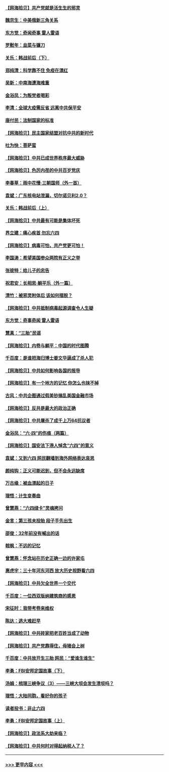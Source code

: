#### [【网海拾贝】共产党就是活生生的邪灵](../pages/nsc993/n13036627.md?t=06221602) 
#### [魏京生：中美俄新三角关系](../pages/nsc993/n13035986.md?t=06221602) 
#### [东方觉：奇闻奇事 雷人雷语](../pages/nsc993/n13035878.md?t=06221602) 
#### [罗慰年：韭菜与镰刀](../pages/nsc993/n13034374.md?t=06221602) 
#### [关乐：韩战前后（下）](../pages/nsc993/n13034113.md?t=06221602) 
#### [郑纯清：科学靠不住 免疫在漂红](../pages/nsc993/n13034093.md?t=06221602) 
#### [吴新：中南海遭海难重](../pages/nsc993/n13034084.md?t=06221602) 
#### [金浴凤：为叛党者喝彩](../pages/nsc993/n13034058.md?t=06221602) 
#### [李清：全球大疫需反省 远离中共保平安](../pages/nsc993/n13033784.md?t=06221602) 
#### [唐付民：法制国家的标准](../pages/nsc993/n13032944.md?t=06221602) 
#### [【网海拾贝】民主国家结盟对抗中共的新时代](../pages/nsc993/n13031717.md?t=06221602) 
#### [吐为快：菩萨蛮](../pages/nsc993/n13030033.md?t=06221602) 
#### [【网海拾贝】中共已成世界秩序最大威胁](../pages/nsc993/n13028138.md?t=06221602) 
#### [【网海拾贝】色厉内荏的中共百岁党庆](../pages/nsc993/n13025582.md?t=06221602) 
#### [李春草：雨中花慢‧三朝国师（外一首）](../pages/nsc993/n13025567.md?t=06221602) 
#### [袁斌：广东核电站泄漏，切尔诺贝利2.0？](../pages/nsc993/n13025475.md?t=06221602) 
#### [关乐：韩战前后（上）](../pages/nsc993/n13025387.md?t=06221602) 
#### [【网海拾贝】中共最有可能是集体坏死](../pages/nsc993/n13023101.md?t=06221602) 
#### [界立建：痛心疾首 勿忘六四](../pages/nsc993/n13022339.md?t=06221602) 
#### [【网海拾贝】病毒可怕，共产党更可怕！](../pages/nsc993/n13020728.md?t=06221602) 
#### [李国涛：希望美国参众两院有正义之举](../pages/nsc993/n13020674.md?t=06221602) 
#### [张彼特：给儿子的忠告](../pages/nsc993/n13018934.md?t=06221602) 
#### [祝君安：长相思‧躺平乐（外一篇）](../pages/nsc993/n13018923.md?t=06221602) 
#### [清竹：被邪灵附体后 该如何摆脱？](../pages/nsc993/n13018877.md?t=06221602) 
#### [【网海拾贝】中共抵制病毒起源调查令人生疑](../pages/nsc993/n13017785.md?t=06221602) 
#### [东方觉：奇事奇闻 雷人雷语](../pages/nsc993/n13017577.md?t=06221602) 
#### [慧真：“三胎”民谣](../pages/nsc993/n13017394.md?t=06221602) 
#### [【网海拾贝】内卷与躺平：中国的时代图腾](../pages/nsc993/n13016128.md?t=06221602) 
#### [千百度：是谁把海归博士姜文华逼成了杀人犯](../pages/nsc993/n13015218.md?t=06221602) 
#### [【网海拾贝】中共如何影响各国的报导](../pages/nsc993/n13012599.md?t=06221602) 
#### [【网海拾贝】有一个地方的记忆 你怎么也抹不掉](../pages/nsc993/n13009802.md?t=06221602) 
#### [古风：中共企图通过假美钞搞乱美国金融市场](../pages/nsc993/n13009626.md?t=06221602) 
#### [【网海拾贝】反共是最大的政治正确](../pages/nsc993/n13007051.md?t=06221602) 
#### [【网海拾贝】中共屠杀了成千上万64抗议者](../pages/nsc993/n13002713.md?t=06221602) 
#### [金浴凤：“六·四”的伤痕（两篇）](../pages/nsc993/n13001719.md?t=06221602) 
#### [【网海拾贝】国安法下港人悼念“六四”的意义](../pages/nsc993/n13001039.md?t=06221602) 
#### [袁斌：又到六四 网民翻墙到海外网络表达哀思](../pages/nsc993/n13000995.md?t=06221602) 
#### [颜纯钩：正义可能迟到，但不会永远缺席](../pages/nsc993/n13000920.md?t=06221602) 
#### [万古缘：被血漂起的日子](../pages/nsc993/n13000914.md?t=06221602) 
#### [理悟：计生变奏曲](../pages/nsc993/n13000414.md?t=06221602) 
#### [曾慧燕：“六四绿卡”灵魂拷问](../pages/nsc993/n13000277.md?t=06221602) 
#### [金言：第三孩未投胎 段子手先出生](../pages/nsc993/n13000215.md?t=06221602) 
#### [邵俊：32年前没有喊出的话](../pages/nsc993/n13000181.md?t=06221602) 
#### [戟枫：不远的记忆](../pages/nsc993/n13000121.md?t=06221602) 
#### [曾慧燕：怀念站在历史正确一边的许家屯](../pages/nsc993/n13000073.md?t=06221602) 
#### [惠虎宇：三十年河东河西 放大历史视野看六四](../pages/nsc993/n13000018.md?t=06221602) 
#### [【网海拾贝】中共欠全世界一个交代](../pages/nsc993/n12998706.md?t=06221602) 
#### [千百度：一位西双版纳建筑商的感恩](../pages/nsc993/n12998487.md?t=06221602) 
#### [宋征时：我带考卷来维权](../pages/nsc993/n12994088.md?t=06221602) 
#### [陈达：逃大难赶早](../pages/nsc993/n12993569.md?t=06221602) 
#### [【网海拾贝】中共砖家把老百姓当成了动物](../pages/nsc993/n12993483.md?t=06221602) 
#### [【网海拾贝】共产党靠得住，母猪会上树](../pages/nsc993/n12990730.md?t=06221602) 
#### [千百度：中共放开生三胎 网民：“爱谁生谁生”](../pages/nsc993/n12990644.md?t=06221602) 
#### [李勇：FBI安邦定国故事（下）](../pages/nsc993/n12987854.md?t=06221602) 
#### [汤姆：梳理三峡争议（3）——三峡大坝会发生溃坝吗？](../pages/nsc993/n12989806.md?t=06221602) 
#### [理悟：大陆同胞，看好你的孩子](../pages/nsc993/n12989778.md?t=06221602) 
#### [读者投书：非止六四](../pages/nsc993/n12989673.md?t=06221602) 
#### [李勇：FBI安邦定国故事（上）](../pages/nsc993/n12987749.md?t=06221602) 
#### [【网海拾贝】政法系大劫来临？](../pages/nsc993/n12987596.md?t=06221602) 
#### [【网海拾贝】中共何时对得起纳税人了？](../pages/nsc993/n12985578.md?t=06221602) 

----
#### [ >>> 更早内容 <<< ](../indexes/nsc993-earlier.md)
